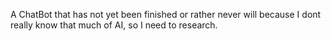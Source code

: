 A ChatBot that has not yet been finished or rather never will because I dont really know that much of AI, so I need to research.
